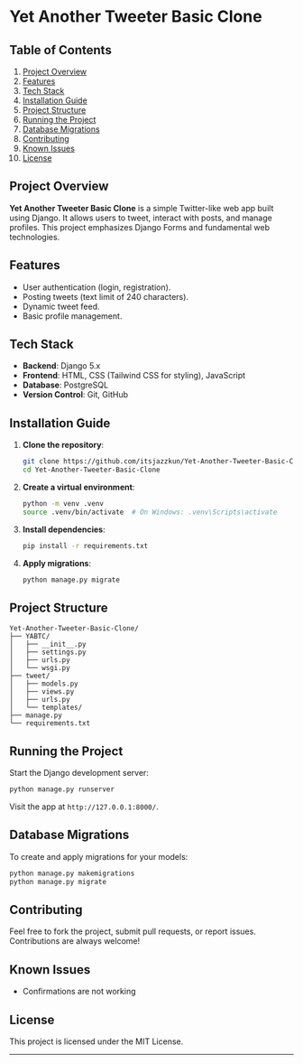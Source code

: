

# Yet Another Tweeter Basic Clone

## Table of Contents
1. [Project Overview](#project-overview)
2. [Features](#features)
3. [Tech Stack](#tech-stack)
4. [Installation Guide](#installation-guide)
5. [Project Structure](#project-structure)
6. [Running the Project](#running-the-project)
7. [Database Migrations](#database-migrations)
8. [Contributing](#contributing)
9. [Known Issues](#known-issues)
10. [License](#license)

## Project Overview
**Yet Another Tweeter Basic Clone** is a simple Twitter-like web app built using Django. It allows users to tweet, interact with posts, and manage profiles. This project emphasizes Django Forms and fundamental web technologies.

## Features
- User authentication (login, registration).
- Posting tweets (text limit of 240 characters).
- Dynamic tweet feed.
- Basic profile management.

## Tech Stack
- **Backend**: Django 5.x
- **Frontend**: HTML, CSS (Tailwind CSS for styling), JavaScript
- **Database**: PostgreSQL
- **Version Control**: Git, GitHub

## Installation Guide
1. **Clone the repository**:
   ```bash
   git clone https://github.com/itsjazzkun/Yet-Another-Tweeter-Basic-Clone.git
   cd Yet-Another-Tweeter-Basic-Clone
   ```
2. **Create a virtual environment**:
   ```bash
   python -m venv .venv
   source .venv/bin/activate  # On Windows: .venv\Scripts\activate
   ```
3. **Install dependencies**:
   ```bash
   pip install -r requirements.txt
   ```
4. **Apply migrations**:
   ```bash
   python manage.py migrate
   ```

## Project Structure
```
Yet-Another-Tweeter-Basic-Clone/
├── YABTC/
│   ├── __init__.py
│   ├── settings.py
│   ├── urls.py
│   └── wsgi.py
├── tweet/
│   ├── models.py
│   ├── views.py
│   ├── urls.py
│   └── templates/
├── manage.py
└── requirements.txt
```

## Running the Project
Start the Django development server:
```bash
python manage.py runserver
```
Visit the app at `http://127.0.0.1:8000/`.

## Database Migrations
To create and apply migrations for your models:
```bash
python manage.py makemigrations
python manage.py migrate
```

## Contributing
Feel free to fork the project, submit pull requests, or report issues. Contributions are always welcome!

## Known Issues
 
- Confirmations are not working

## License
This project is licensed under the MIT License.

---
